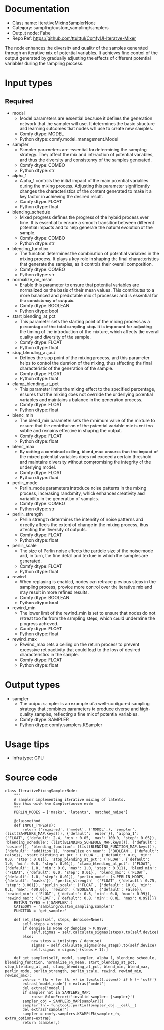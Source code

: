 # Documentation
- Class name: IterativeMixingSamplerNode
- Category: sampling/custom_sampling/samplers
- Output node: False
- Repo Ref: https://github.com/ttulttul/ComfyUI-Iterative-Mixer

The node enhances the diversity and quality of the samples generated through an iterative mix of potential variables. It achieves fine control of the output generated by gradually adjusting the effects of different potential variables during the sampling process.

# Input types
## Required
- model
    - Model parameters are essential because it defines the generation network that the sampler will use. It determines the basic structure and learning outcomes that nodes will use to create new samples.
    - Comfy dtype: MODEL
    - Python dtype: comfy.model_management.Model
- sampler
    - Sampler parameters are essential for determining the sampling strategy. They affect the mix and interaction of potential variables, and thus the diversity and consistency of the samples generated.
    - Comfy dtype: COMBO
    - Python dtype: str
- alpha_1
    - Alpha_1 controls the initial impact of the main potential variables during the mixing process. Adjusting this parameter significantly changes the characteristics of the content generated to make it a key factor in achieving the desired result.
    - Comfy dtype: FLOAT
    - Python dtype: float
- blending_schedule
    - Mixed progress defines the progress of the hybrid process over time. It is essential to ensure a smooth transition between different potential impacts and to help generate the natural evolution of the sample.
    - Comfy dtype: COMBO
    - Python dtype: str
- blending_function
    - The function determines the combination of potential variables in the mixing process. It plays a key role in shaping the final characteristics that generate the samples, as it controls their overall composition.
    - Comfy dtype: COMBO
    - Python dtype: str
- normalize_on_mean
    - Enable this parameter to ensure that potential variables are normalized on the basis of their mean values. This contributes to a more balanced and predictable mix of processes and is essential for the consistency of outputs.
    - Comfy dtype: BOOLEAN
    - Python dtype: bool
- start_blending_at_pct
    - This parameter sets the starting point of the mixing process as a percentage of the total sampling step. It is important for adjusting the timing of the introduction of the mixture, which affects the overall quality and diversity of the sample.
    - Comfy dtype: FLOAT
    - Python dtype: float
- stop_blending_at_pct
    - Defines the stop point of the mixing process, and this parameter helps to control the duration of the mixing, thus affecting the final characteristic of the generation of the sample.
    - Comfy dtype: FLOAT
    - Python dtype: float
- clamp_blending_at_pct
    - This parameter limits the mixing effect to the specified percentage, ensures that the mixing does not override the underlying potential variables and maintains a balance in the generation process.
    - Comfy dtype: FLOAT
    - Python dtype: float
- blend_min
    - The blend_min parameter sets the minimum value of the mixture to ensure that the contribution of the potential variable mix is not too subtle and remains effective in shaping the output.
    - Comfy dtype: FLOAT
    - Python dtype: float
- blend_max
    - By setting a combined ceiling, blend_max ensures that the impact of the mixed potential variables does not exceed a certain threshold and maintains diversity without compromising the integrity of the underlying model.
    - Comfy dtype: FLOAT
    - Python dtype: float
- perlin_mode
    - Perlin_mode parameters introduce noise patterns in the mixing process, increasing randomity, which enhances creativity and variability in the generation of samples.
    - Comfy dtype: COMBO
    - Python dtype: str
- perlin_strength
    - Perlin strength determines the intensity of noise patterns and directly affects the extent of change in the mixing process, thus affecting the diversity of outputs.
    - Comfy dtype: FLOAT
    - Python dtype: float
- perlin_scale
    - The size of Perlin noise affects the particle size of the noise mode and, in turn, the fine detail and texture in which the samples are generated.
    - Comfy dtype: FLOAT
    - Python dtype: float
- rewind
    - When replaying is enabled, nodes can retrace previous steps in the sampling process, provide more control over the iterative mix and may result in more refined results.
    - Comfy dtype: BOOLEAN
    - Python dtype: bool
- rewind_min
    - The lower limit of the rewind_min is set to ensure that nodes do not retreat too far from the sampling steps, which could undermine the progress achieved.
    - Comfy dtype: FLOAT
    - Python dtype: float
- rewind_max
    - Rewind_max sets a ceiling on the return process to prevent excessive retroactivity that could lead to the loss of desired characteristics in the sample.
    - Comfy dtype: FLOAT
    - Python dtype: float

# Output types
- sampler
    - The output sampler is an example of a well-configured sampling strategy that combines parameters to produce diverse and high-quality samples, reflecting a fine mix of potential variables.
    - Comfy dtype: SAMPLER
    - Python dtype: comfy.samplers.KSampler

# Usage tips
- Infra type: GPU

# Source code
```
class IterativeMixingSamplerNode:
    """
    A sampler implementing iterative mixing of latents.
    Use this with the SamplerCustom node.
    """
    PERLIN_MODES = ['masks', 'latents', 'matched_noise']

    @classmethod
    def INPUT_TYPES(s):
        return {'required': {'model': ('MODEL',), 'sampler': (list(SAMPLERS_MAP.keys()), {'default': 'euler'}), 'alpha_1': ('FLOAT', {'default': 2.4, 'min': 0.05, 'max': 100.0, 'step': 0.05}), 'blending_schedule': (list(BLENDING_SCHEDULE_MAP.keys()), {'default': 'cosine'}), 'blending_function': (list(BLENDING_FUNCTION_MAP.keys()), {'default': 'addition'}), 'normalize_on_mean': ('BOOLEAN', {'default': False}), 'start_blending_at_pct': ('FLOAT', {'default': 0.0, 'min': 0.0, 'step': 0.01}), 'stop_blending_at_pct': ('FLOAT', {'default': 1.0, 'min': 0.0, 'step': 0.01}), 'clamp_blending_at_pct': ('FLOAT', {'default': 1.0, 'min': 0.0, 'max': 1.0, 'step': 0.01}), 'blend_min': ('FLOAT', {'default': 0.0, 'step': 0.01}), 'blend_max': ('FLOAT', {'default': 1.0, 'step': 0.01}), 'perlin_mode': (s.PERLIN_MODES, {'default': 'masks'}), 'perlin_strength': ('FLOAT', {'default': 0.75, 'step': 0.001}), 'perlin_scale': ('FLOAT', {'default': 10.0, 'min': 0.1, 'max': 400.0}), 'rewind': ('BOOLEAN', {'default': False}), 'rewind_min': ('FLOAT', {'default': 0.5, 'min': 0.0, 'max': 0.99}), 'rewind_max': ('FLOAT', {'default': 0.8, 'min': 0.01, 'max': 0.99})}}
    RETURN_TYPES = ('SAMPLER',)
    CATEGORY = 'sampling/custom_sampling/samplers'
    FUNCTION = 'get_sampler'

    def set_steps(self, steps, denoise=None):
        self.steps = steps
        if denoise is None or denoise > 0.9999:
            self.sigmas = self.calculate_sigmas(steps).to(self.device)
        else:
            new_steps = int(steps / denoise)
            sigmas = self.calculate_sigmas(new_steps).to(self.device)
            self.sigmas = sigmas[-(steps + 1):]

    def get_sampler(self, model, sampler, alpha_1, blending_schedule, blending_function, normalize_on_mean, start_blending_at_pct, stop_blending_at_pct, clamp_blending_at_pct, blend_min, blend_max, perlin_mode, perlin_strength, perlin_scale, rewind, rewind_min, rewind_max):
        extras = {k: v for (k, v) in locals().items() if k != 'self'}
        extras['model_node'] = extras['model']
        del extras['model']
        if sampler not in SAMPLERS_MAP:
            raise ValueError(f'invalid sampler: {sampler}')
        sampler_obj = SAMPLERS_MAP[sampler]()
        sampler_fn = functools.partial(sampler_obj.__call__)
        del extras['sampler']
        sampler = comfy.samplers.KSAMPLER(sampler_fn, extra_options=extras)
        return (sampler,)
```